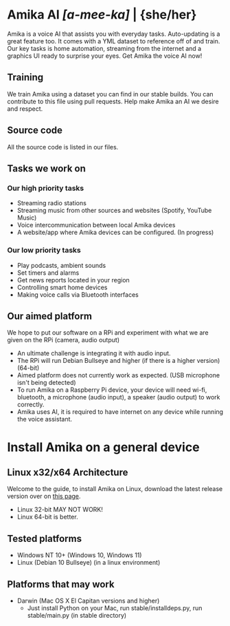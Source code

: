 # Amika AI ***\[a-mee-ka]*** | {she/her}
Amika is a voice AI that assists you with everyday tasks. Auto-updating is a great feature too. It comes with a YML dataset to reference off of and train. Our key tasks is home automation, streaming from the internet and a graphics UI ready to surprise your eyes. Get Amika the voice AI now!

## Training
We train Amika using a dataset you can find in our stable builds. You can contribute to this file using pull requests. Help make Amika an AI we desire and respect.

## Source code
All the source code is listed in our files.

## Tasks we work on
### Our high priority tasks
- Streaming radio stations
- Streaming music from other sources and websites (Spotify, YouTube Music)
- Voice intercommunication between local Amika devices
- A website/app where Amika devices can be configured. (In progress)
### Our low priority tasks
- Play podcasts, ambient sounds
- Set timers and alarms
- Get news reports located in your region
- Controlling smart home devices
- Making voice calls via Bluetooth interfaces

## Our aimed platform
We hope to put our software on a RPi and experiment with what we are given on the RPi (camera, audio output)
- An ultimate challenge is integrating it with audio input.
- The RPi will run Debian Bullseye and higher (if there is a higher version) (64-bit)
- Aimed platform does not currently work as expected. (USB microphone isn't being detected)
- To run Amika on a Raspberry Pi device, your device will need wi-fi, bluetooth, a microphone (audio input), a speaker (audio output) to work correctly.
- Amika uses AI, it is required to have internet on any device while running the voice assistant.

# Install Amika on a general device
## Linux x32/x64 Architecture
Welcome to the guide, to install Amika on Linux, download the latest release version over on [this page](https://github.com/JustAnEric/amika/releases/tag/latest).
- Linux 32-bit MAY NOT WORK!
- Linux 64-bit is better.

## Tested platforms
- Windows NT 10+ (Windows 10, Windows 11)
- Linux (Debian 10 Bullseye) (in a linux environment)

## Platforms that may work
- Darwin (Mac OS X El Capitan versions and higher)
  - Just install Python on your Mac, run stable/installdeps.py, run stable/main.py (in stable directory)

